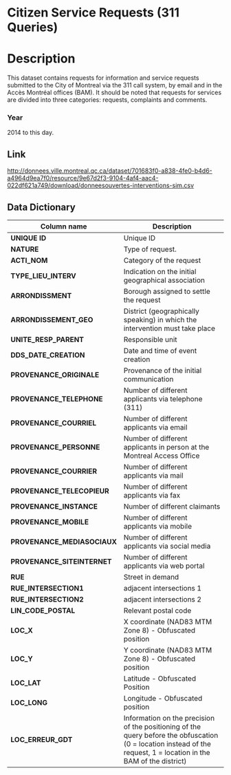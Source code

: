 
Citizen Service Requests (311 Queries)
=========================

# Description #  
This dataset contains requests for information and service requests submitted to the City of Montreal via the 311 call system, 
by email and in the Accès Montréal offices (BAM). It should be noted that requests for services are divided into three 
categories: requests, complaints and comments.

### Year ###
2014 to this day.

## Link ###
http://donnees.ville.montreal.qc.ca/dataset/701683f0-a838-4fe0-b4d6-a4964d9ea7f0/resource/9e67d2f3-9104-4af4-aac4-022df621a749/download/donneesouvertes-interventions-sim.csv

## Data Dictionary ##

| Column name | Description |
|-------------|-------------|
| __UNIQUE ID__ | Unique ID |
| __NATURE__ | Type of request.|
|__ACTI_NOM__ |Category of the request |
| __TYPE_LIEU_INTERV__ |Indication on the initial geographical association|
| __ARRONDISSMENT__ |Borough assigned to settle the request|
| __ARRONDISSEMENT_GEO__ | District (geographically speaking) in which the intervention must take place |
| __UNITE_RESP_PARENT__ | Responsible unit |
| __DDS_DATE_CREATION__ | Date and time of event creation |
| __PROVENANCE_ORIGINALE__ | Provenance of the initial communication |
| __PROVENANCE_TELEPHONE__ | Number of different applicants via telephone (311) |
| __PROVENANCE_COURRIEL__ | Number of different applicants via email |
| __PROVENANCE_PERSONNE__ | Number of different applicants in person at the Montreal Access Office |
| __PROVENANCE_COURRIER__ | Number of different applicants via mail |
| __PROVENANCE_TELECOPIEUR__ | Number of different applicants via fax |
| __PROVENANCE_INSTANCE__ | Number of different claimants |
| __PROVENANCE_MOBILE__ | Number of different applicants via mobile |
| __PROVENANCE_MEDIASOCIAUX__ | Number of different applicants via social media |
| __PROVENANCE_SITEINTERNET__ | Number of different applicants via web portal |
| __RUE__ | Street in demand |
| __RUE_INTERSECTION1__ | adjacent intersections 1 |
| __RUE_INTERSECTION2__ | adjacent intersections 2 |
| __LIN_CODE_POSTAL__ | Relevant postal code |
| __LOC_X__ | X coordinate (NAD83 MTM Zone 8) - Obfuscated position |
| __LOC_Y__ | Y coordinate (NAD83 MTM Zone 8) - Obfuscated position |
| __LOC_LAT__ | Latitude - Obfuscated Position |
| __LOC_LONG__ |Longitude - Obfuscated position |
| __LOC_ERREUR_GDT__ |Information on the precision of the positioning of the query before the obfuscation (0 = location instead of the request, 1 = location in the BAM of the district)|
